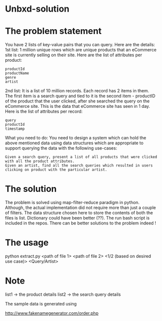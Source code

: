Unbxd-solution
==============


The problem statement
======================

You have 2 lists of key-value pairs that you can query. Here are the details:
1st list: 1 million unique rows which are unique products that an eCommerce site is currently selling on their site.
Here are the list of attributes per product:

    productId
    productName
    genre
    artist

2nd list: It is a list of 10 million records. Each record has 2 items in them. The first item is a search query and tied to it is the second item - productID of the product that the user clicked, after she searched the query on the eCommerce site. This is the data that eCommerce site has seen in 1 day.
Here is the list of attributes per record:

    query
    productId
    timestamp


What you need to do:
You need to design a system which can hold the above mentioned data using data structures which are appropriate to support querying the data with the following use-cases:

    Given a search query, present a list of all products that were clicked with all the product attributes.
    Given an artist, find all the search queries which resulted in users clicking on product with the particular artist.


The solution
============

The problem is solved using map-filter-reduce paradigm in python. Although, the actual implementation did not require more than just a couple of filters. The data structure chosen here to store the contents of both the files is list. Dictionary could have been better (??).
The run bash script is included in the repos. There can be better solutions to the problem indeed !

The usage
=========

python extract.py <path of file 1> <path of file 2> <1/2 (based on desired use case)> <Query/Artist>

Note
====
list1 -> the product details
list2 -> the search query details

The sample data is generated using

http://www.fakenamegenerator.com/order.php
